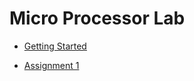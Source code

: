# Micro Processor Lab

+ [Getting Started](https://raw.githubusercontent.com/tejasmorkar/SE/master/ml/ml00.asm)

+ [Assignment 1](https://raw.githubusercontent.com/tejasmorkar/SE/master/ml/ml01.asm)

